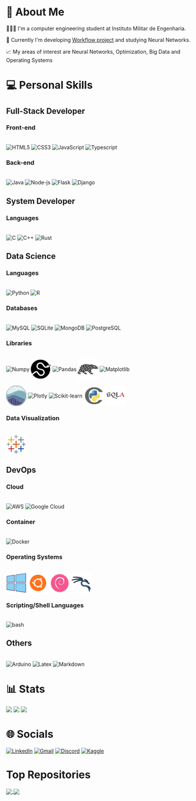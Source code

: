 <!--
## To learn
Prolog
V
Julia
Golang
C#
Kotlin
Zig
Carbon
Nim
Next
Vue
Svelte
Redux
Express
Haskell         
-->

# 💫 About Me
👨🏻‍💻 I'm a computer engineering student at Instituto Militar de Engenharia.

💼 Currently I'm developing [Workflow project](https://github.com/varad-comrad/Workflow) and studying Neural Networks.

📈 My areas of interest are Neural Networks, Optimization, Big Data and Operating Systems

<!-- 📓  You can see my portfolio [here](https://varad-comrad.github.io) -->


 # 💻 Personal Skills 
<!--
## Programming Languages
<div style="diplay: inline-block"><br>
<img align="center" alt="JavaScript" height="55" width="55" src="https://cdn.jsdelivr.net/gh/devicons/devicon/icons/javascript/javascript-original.svg">
<img align="center" alt="Typescript" height="55" width="55" src="https://cdn.jsdelivr.net/gh/devicons/devicon/icons/typescript/typescript-original.svg">
<img align="center" alt="Java" height="55" width="55" src="https://cdn.jsdelivr.net/gh/devicons/devicon/icons/java/java-original.svg">
<img align="center" alt="Kotlin" height="55" width="55" src="langs/icons8-kotlin.svg"> 
<img align="center" alt="Golang" height="55" width="55" src="https://cdn.jsdelivr.net/gh/devicons/devicon/icons/go/go-original-wordmark.svg" /> 
<img align="center" alt="C#" height="55" width="55" src="https://cdn.jsdelivr.net/gh/devicons/devicon/icons/csharp/csharp-original.svg"> 
<img align="center" alt="C" height="55" width="55" src="https://cdn.jsdelivr.net/gh/devicons/devicon/icons/c/c-original.svg"> 
<img align="center" alt="C++" height="55" width="55" src="https://cdn.jsdelivr.net/gh/devicons/devicon/icons/cplusplus/cplusplus-original.svg"> 
<img align="center" alt="Rust" height="55" width="55" src="https://user-images.githubusercontent.com/25181517/192599922-3a8ceb1c-ff1d-40bc-b73c-99ea1182d8ad.png"></br></br>
<img align="center" alt="Zig" height="55" width="55" src="langs/zig-mark.svg"> 
<img align="center" alt="Carbon" height="55" width="55" src=""> 
<img align="center" alt="Python" height="55" width="55" src="https://cdn.jsdelivr.net/gh/devicons/devicon/icons/python/python-original.svg">
<img align="center" alt="R" height="55" width="55" src="https://cdn.jsdelivr.net/gh/devicons/devicon/icons/r/r-original.svg">
<img align="center" alt="Julia" height="55" width="55" src="https://cdn.jsdelivr.net/gh/devicons/devicon/icons/julia/julia-original.svg"> 
<img align="center" alt="Nim" height="55" width="55" src="langs/file-type-nim.svg"> 
<img align="center" alt="VBA" height="55" width="55" src="langs/vba.svg">  
<img alt="bash" height="55" width="55" src="https://cdn.jsdelivr.net/gh/devicons/devicon/icons/bash/bash-original.svg"/>
<img alt="PowerShell" height="55" width="55" src="langs/icons8-powershell.svg"/> 
</div>

### Databases
<div style="diplay: inline-block"><br>
<img align="center" alt="MySQL" height="55" width="55" src="https://cdn.jsdelivr.net/gh/devicons/devicon/icons/mysql/mysql-original.svg">
<img align="center" alt="SQLite" height="55" width="55" src="https://cdn.jsdelivr.net/gh/devicons/devicon/icons/sqlite/sqlite-original.svg">
<img align="center" alt="MongoDB" height="55" width="55" src="https://cdn.jsdelivr.net/gh/devicons/devicon/icons/mongodb/mongodb-original.svg">
<img align="center" alt="PostgreSQL" height="55" width="55" src="https://user-images.githubusercontent.com/25181517/117208740-bfb78400-adf5-11eb-97bb-09072b6bedfc.png">
<img align="center" alt="CouchDB" height="55" width="55" src="https://cdn.jsdelivr.net/gh/devicons/devicon/icons/couchdb/couchdb-original.svg"> 
<img align="center" alt="Redis" height="55" width="55" src="https://cdn.jsdelivr.net/gh/devicons/devicon/icons/redis/redis-original.svg"> 
<img align="center" alt="MariaDB" height="55" width="55" src="https://cdn.jsdelivr.net/gh/devicons/devicon/icons/mariadb/mariadb-original.svg"> 
<img align="center" alt="Firebase" height="55" width="55" src="https://cdn.jsdelivr.net/gh/devicons/devicon/icons/firebase/firebase-original.svg"> 
<img align="center" alt="SurrealDB" height="55" width="55" src="https://cdn.jsdelivr.net/gh/devicons/devicon/icons/surrealdb/surrealdb-original.svg"> 
</div>
-->

## Full-Stack Developer
###  Front-end
<div style="diplay: inline-block"><br>
<img align="center" alt="HTML5" height="55" width="55" src="https://cdn.jsdelivr.net/gh/devicons/devicon/icons/html5/html5-original.svg">
<img align="center" alt="CSS3" height="55" width="55" src="https://cdn.jsdelivr.net/gh/devicons/devicon/icons/css3/css3-original.svg">
<img align="center" alt="JavaScript" height="55" width="55" src="https://cdn.jsdelivr.net/gh/devicons/devicon/icons/javascript/javascript-original.svg">
<img align="center" alt="Typescript" height="55" width="55" src="https://cdn.jsdelivr.net/gh/devicons/devicon/icons/typescript/typescript-original.svg">
<!-- <img align="center" alt="React" height="55" width="55" src="https://cdn.jsdelivr.net/gh/devicons/devicon/icons/react/react-original.svg"> -->
<!-- <img align="center" alt="Vue" height="55" width="55" src="https://user-images.githubusercontent.com/25181517/117448124-a2da9800-af3e-11eb-85d2-bd1b69b65603.png"> -->
<!-- <img align="center" alt="Nest" height="55" width="55" src="https://cdn.jsdelivr.net/gh/devicons/devicon/icons/nestjs/nestjs-plain.svg" /> -->
<!-- <img align="center" alt="Redux" height="55" width="55" src="https://cdn.jsdelivr.net/gh/devicons/devicon/icons/redux/redux-original.svg" /> -->
<!-- <img align="center" alt="Express" height="55" width="55" src="https://cdn.jsdelivr.net/gh/devicons/devicon/icons/express/express-original.svg" /> -->
                                
</div>

### Back-end
<div style="diplay: inline-block"><br>
<img align="center" alt="Java" height="55" width="55" src="https://cdn.jsdelivr.net/gh/devicons/devicon/icons/java/java-original.svg">
<!-- <img align="center" alt=".Net" height="55" width="55" src="langs/dotnet"> -->
<img align="center" alt="Node-js" height="55" width="55" src="https://cdn.jsdelivr.net/gh/devicons/devicon/icons/nodejs/nodejs-original.svg">
<!-- <img align="center" alt="Deno" height="55" width="55" src="libs/deno.svg"> -->
<!-- <img align="center" alt="Bun" height="55" width="55" src="libs/bun.svg"> -->
<img align="center" alt="Flask" height="55" width="55" src="https://user-images.githubusercontent.com/25181517/183423775-2276e25d-d43d-4e58-890b-edbc88e915f7.png">
<img align="center" alt="Django" height="55" width="55" src="https://cdn.jsdelivr.net/gh/devicons/devicon/icons/django/django-plain.svg" />
<!-- <img align="center" alt="FastAPI" height="55" width="55" src="libs/fastapi.svg">   -->

</div>

## System Developer
### Languages
<div style="diplay: inline-block"><br>
<img align="center" alt="C" height="55" width="55" src="https://cdn.jsdelivr.net/gh/devicons/devicon/icons/c/c-original.svg"> 
<img align="center" alt="C++" height="55" width="55" src="https://cdn.jsdelivr.net/gh/devicons/devicon/icons/cplusplus/cplusplus-original.svg"> 
<img align="center" alt="Rust" height="55" width="55" src="https://user-images.githubusercontent.com/25181517/192599922-3a8ceb1c-ff1d-40bc-b73c-99ea1182d8ad.png">
</div>

## Data Science
### Languages
<div style="diplay: inline-block"><br>
<img align="center" alt="Python" height="55" width="55" src="https://cdn.jsdelivr.net/gh/devicons/devicon/icons/python/python-original.svg">
<img align="center" alt="R" height="55" width="55" src="https://cdn.jsdelivr.net/gh/devicons/devicon/icons/r/r-original.svg">
</div>
<!--
### ETL
### Data Visualization
### Machine Learning
### Deep Learning
### Reinforcement Learning
### NLP
### Computer Vision
### Softwares
-->

### Databases
<div style="diplay: inline-block"><br>
<img align="center" alt="MySQL" height="55" width="55" src="https://cdn.jsdelivr.net/gh/devicons/devicon/icons/mysql/mysql-original.svg">
<img align="center" alt="SQLite" height="55" width="55" src="https://cdn.jsdelivr.net/gh/devicons/devicon/icons/sqlite/sqlite-original.svg">
<img align="center" alt="MongoDB" height="55" width="55" src="https://cdn.jsdelivr.net/gh/devicons/devicon/icons/mongodb/mongodb-original.svg">
<img align="center" alt="PostgreSQL" height="55" width="55" src="https://user-images.githubusercontent.com/25181517/117208740-bfb78400-adf5-11eb-97bb-09072b6bedfc.png">
</div>

### Libraries 
<div style="diplay: inline-block"><br>
<img align="center" alt="Numpy" height="55" width="55" src="https://cdn.jsdelivr.net/gh/devicons/devicon/icons/numpy/numpy-original.svg">
<img align="center" alt="Scipy" height="55" width="55" src="libs/scipy_logo_icon_248581.png"> 
<img align="center" alt="Pandas" height="55" width="55" src="https://cdn.jsdelivr.net/gh/devicons/devicon/icons/pandas/pandas-original.svg">
<img align="center" alt="Polars" height="55" width="55" src="libs/Simpleicons-Team-Simple-Polars.svg"> 
<!-- <img align="center" alt="Apache Spark" height="55" width="55" src="libs/apache_spark_logo_icon_170561.png">   -->
<!-- <img align="center" alt="Apache Kafka" height="55" width="55" src="libs/apache_kafka_icon_138937.svg">   -->
<!-- <img align="center" alt="Apache Airflow" height="55" width="55" src="libs/airflow-3.png">   -->
<img align="center" alt="Matplotlib" height="55" width="55" src="https://upload.wikimedia.org/wikipedia/commons/8/84/Matplotlib_icon.svg"> </br> </br>
<img align="center" alt="Seaborn" height="55" width="55" src="libs/seaborn-icon.svg">
<img align="center" alt="Plotly" height="55" width="55" src="https://images.plot.ly/logo/new-branding/plotly-logomark.png">
<!-- <img align="center" alt="Selenium" height="55" width="55" src="libs/selenium.svg">  -->
<img align="center" alt="Scikit-learn" height="55" width="55" src="https://upload.wikimedia.org/wikipedia/commons/0/05/Scikit_learn_logo_small.svg">
<!-- <img align="center" alt="MLFlow" height="55" width="55" src="libs/MLflow-Logo.svg">   -->
<!-- <img align="center" alt="Tensorflow" height="55" width="55" src="https://cdn.jsdelivr.net/gh/devicons/devicon/icons/tensorflow/tensorflow-original.svg"> -->
<!-- <img align="center" alt="Pytorch" height="55" width="55" src="https://cdn.jsdelivr.net/gh/devicons/devicon/icons/pytorch/pytorch-original.svg"> -->
<!-- <img align="center" alt="Keras" height="55" width="55" src="https://upload.wikimedia.org/wikipedia/commons/a/ae/Keras_logo.svg"> -->
<!-- <img align="center" alt="OpenCV" height="55" width="55" src="https://cdn.jsdelivr.net/gh/devicons/devicon/icons/opencv/opencv-original.svg"> -->
<img align="center" alt="Cython" height="55" width="55" src="libs/file_type_cython_icon_130653.png">
<img align="center" alt="SqlAlchemy" height="55" width="55" src="libs/SQLAlchemy.png">
<!-- 
 NLTK
 PyArrow
 YOLO
 StatsModels
 Pyro
 Requests
 BeatifulSoup
 JAX
 Gymnasium
 -->
 
</div>

### Data Visualization
<div style="diplay: inline-block"><br>
<!-- <img alt="Power BI" align="center" height="55" width="55" src="dasoft/icons8-power-bi-50.png"> -->
<img alt="Tableau" align="center" height="55" width="55" src="dasoft/icons8-tableau-software-48.png">
</div>  
  

## DevOps

### Cloud
<div style="diplay: inline-block"><br>
<img align="center" alt="AWS" height="55" width="55" src="https://cdn.jsdelivr.net/gh/devicons/devicon/icons/amazonwebservices/amazonwebservices-original.svg" />
<!-- <img align="center" alt="Azure" height="55" width="55" src="https://cdn.jsdelivr.net/gh/devicons/devicon/icons/azure/azure-original.svg" /> -->
<img align="center" alt="Google Cloud" height="55" width="55" src="https://cdn.jsdelivr.net/gh/devicons/devicon/icons/googlecloud/googlecloud-original.svg" />
</div>

### Container
<div style="diplay: inline-block"><br>
<img align="center" alt="Docker" height="55" width="55" src="https://cdn.jsdelivr.net/gh/devicons/devicon/icons/docker/docker-original.svg" />
<!-- <img align="center" alt="Kubernetes" height="55" width="55" src="https://cdn.jsdelivr.net/gh/devicons/devicon/icons/kubernetes/kubernetes-plain.svg" /> -->
<!-- <img align="center" alt="Rancher" height="55" width="55" src="devops/rancher.svg" />    -->
</div>

### Operating Systems
<div style="diplay: inline-block"><br>
<img alt="Windows" align="center" height="55" width="55" src="distros/5882175_logo_operating_system_windows_icon.png">
<img alt="Ubuntu" align="center" height="55" width="55" src="distros/5367252_linux_operating system_ubuntu_icon.png">
<!-- <img alt="Arch Linux" align="center" height="55" width="55" src="distros/distributorlogoarchlinux_103805.png"> -->
<img alt="Debian" align="center" height="55" width="55" src="distros/distributorlogodebian_93598.png">
<img alt="Kali Linux" align="center" height="55" width="55" src="distros/icons8-kali-linux-100.png">
<!-- <img alt="BlackArch" align="center" height="55" width="55" src="distros/pngaaa.com-3063500.png"> -->
<!-- <img alt="NixOS" height="55" align="center" width="55" src="https://cdn.jsdelivr.net/gh/devicons/devicon/icons/nixos/nixos-original.svg" /> -->
</div>

### Scripting/Shell Languages
<div style="diplay: inline-block"><br>
<img alt="bash" height="55" width="55" src="https://cdn.jsdelivr.net/gh/devicons/devicon/icons/bash/bash-original.svg"/>
<!-- <img alt="PowerShell" height="55" width="55" src="langs/icons8-powershell.svg"/> -->
</div>


<!--
## Cyber Security
<div style="diplay: inline-block"><br> 
<img align="center" alt="Wireshark" height="55" width="55" src="sec/Wireshark_Icon.png">
<img align="center" alt="Burp Suite" height="55" width="55" src="sec/pxfuel.jpg">
<img align="center" alt="Nmap" height="55" width="55" src="sec/nmap_icon_132152.svg">
Metasploit
</div> 
-->

## Others
<div style="diplay: inline-block"><br>
<img align="center" alt="Arduino" height="55" width="55" src="https://cdn.jsdelivr.net/gh/devicons/devicon/icons/arduino/arduino-original.svg">
<img align="center" alt="Latex" height="55" width="55" src="https://cdn.jsdelivr.net/gh/devicons/devicon/icons/latex/latex-original.svg">
<img align="center" alt="Markdown" height="55" width="55" src="https://cdn.jsdelivr.net/gh/devicons/devicon/icons/markdown/markdown-original.svg" />
</div>


# 📊 Stats
![](https://github-readme-stats-sigma-five.vercel.app/api?username=varad-comrad&theme=react&hide_border=false&include_all_commits=true&count_private=true&show_icons=true&line_height=21&card_width=288px)
![](https://github-readme-stats-sigma-five.vercel.app/api/top-langs?username=varad-comrad&theme=react&hide_border=false&include_all_commits=true&count_private=true&layout=compact&line_height=31&card_width=296px)
<img src="https://github-readme-streak-stats.herokuapp.com/?user=varad-comrad&theme=react&include_all_commits=true&count_private=true"/>

# 🌐 Socials

 [![LinkedIn](https://img.shields.io/badge/-LinkedIn-%230077B5?style=for-the-badge&logo=linkedin&logoColor=white)](https://www.linkedin.com/in/fabricio-asfora-74794a248) 
 [![Gmail](https://img.shields.io/badge/-Gmail-%23333?style=for-the-badge&logo=gmail&logoColor=white)](mailto:fabricio.asfora.001@gmail.com)
 [![Discord](https://img.shields.io/badge/Discord-7289DA?style=for-the-badge&logo=discord&logoColor=white)](https://discord.gg/#asford#3101)
 [![Kaggle](https://img.shields.io/badge/Kaggle-blue?style=for-the-badge&logo=kaggle&logoColor=white)](https://www.kaggle.com/varadcomrad)
<!--[![Instagram](https://img.shields.io/badge/Instagram-%23E4405F.svg?logo=Instagram&logoColor=white)](https://instagram.com/)-->

# Top Repositories


<a href="https://github.com/varad-comrad/Workflow">
  <img align="center" src="https://github-readme-stats-sigma-five.vercel.app/api/pin/?username=varad-comrad&repo=Workflow&theme=react" />
</a>
<a href="https://github.com/varad-comrad/Biblioteca-CNU">
  <img align="center" src="https://github-readme-stats-sigma-five.vercel.app/api/pin/?username=varad-comrad&repo=Biblioteca-CNU&theme=react" />
</a>

<br />
<br />

<!-- 
# 💼 Organizations:
- RustPython (possibly)
- Asahi Linux (possibly)
- Zig (possibly)
- Carbon (possibly)
-->

